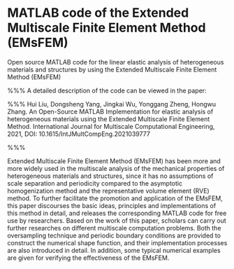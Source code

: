 # MATLAB code of the Extended Multiscale Finite Element Method (EMsFEM)
Open source MATLAB code for the linear elastic analysis of heterogeneous materials and structures by using the Extended Multiscale Finite Element Method (EMsFEM)

%%% A detailed description of the code can be viewed in the paper:

%%% Hui Liu, Dongsheng Yang, Jingkai Wu, Yonggang Zheng, Hongwu Zhang. An Open-Source MATLAB Implementation for elastic analysis of heterogeneous materials using the Extended Multiscale Finite Element Method. International Journal for Multiscale Computational Engineering, 2021, DOI: 10.1615/IntJMultCompEng.2021039777

%%% 


Extended Multiscale Finite Element Method (EMsFEM) has been more and more widely used in the multiscale analysis of the mechanical properties of heterogeneous materials and structures, since it has no assumptions of scale separation and periodicity compared to the asymptotic homogenization method and the representative volume element (RVE) method. To further facilitate the promotion and application of the EMsFEM, this paper discourses the basic ideas, principles and implementations of this method in detail, and releases the corresponding MATLAB code for free use by researchers. Based on the work of this paper, scholars can carry out further researches on different multiscale computation problems. Both the oversampling technique and periodic boundary conditions are provided to construct the numerical shape function, and their implementation processes are also introduced in detail. In addition, some typical numerical examples are given for verifying the effectiveness of the EMsFEM.
